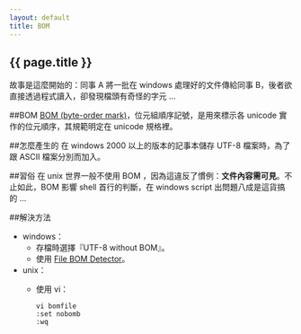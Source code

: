 ```yaml
---
layout: default
title: BOM
---
```

<h2>{{ page.title }}</h2>
故事是這麼開始的：同事 A 將一批在 windows 處理好的文件傳給同事 B，後者欲直接透過程式讀入，卻發現檔頭有奇怪的字元 ...

##BOM
[BOM (byte-order mark)](http://zh.wikipedia.org/wiki/%E4%BD%8D%E5%85%83%E7%B5%84%E9%A0%86%E5%BA%8F%E8%A8%98%E8%99%9F)，位元組順序記號，是用來標示各 unicode 實作的位元順序，其規範明定在 unicode 規格裡。

##怎麼產生的
在 windows 2000 以上的版本的記事本儲存 UTF-8 檔案時，為了跟 ASCII 檔案分別而加入。

##習俗
在 unix 世界一般不使用 BOM ，因為這違反了慣例：**文件內容需可見**。不止如此，BOM 影響 shell 首行的判斷，在 windows script 出問題八成是這貨搞的 ...

##解決方法
* windows：
    * 存檔時選擇『UTF-8 without BOM』。
    * 使用 [File BOM Detector](http://www.bryntyounce.com/File_BOM_Detector.htm)。
* unix：
  * 使用 vi：
  
    ```
    vi bomfile
    :set nobomb
    :wq
    ```



  